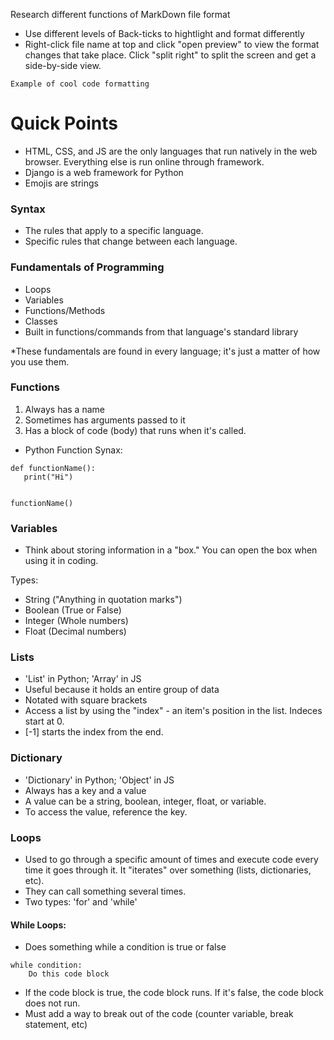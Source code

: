Research different functions of MarkDown file format

- Use different levels of Back-ticks to hightlight and format differently
- Right-click file name at top and click "open preview" to view the format changes that take place. Click "split right" to split the screen and get a side-by-side view.

```
Example of cool code formatting
```

# Quick Points

- HTML, CSS, and JS are the only languages that run natively in the web browser. Everything else is run online through framework.
- Django is a web framework for Python
- Emojis are strings

### Syntax

- The rules that apply to a specific language.
- Specific rules that change between each language.

### Fundamentals of Programming

- Loops
- Variables
- Functions/Methods
- Classes
- Built in functions/commands from that language's standard library

\*These fundamentals are found in every language; it's just a matter of how you use them.

### Functions

1. Always has a name
2. Sometimes has arguments passed to it
3. Has a block of code (body) that runs when it's called.

- Python Function Synax:

```
def functionName():
   print("Hi")


functionName()
```

### Variables

- Think about storing information in a "box." You can open the box when using it in coding.

Types:

- String ("Anything in quotation marks")
- Boolean (True or False)
- Integer (Whole numbers)
- Float (Decimal numbers)

### Lists

- 'List' in Python; 'Array' in JS
- Useful because it holds an entire group of data
- Notated with square brackets
- Access a list by using the "index" - an item's position in the list. Indeces start at 0.
- [-1] starts the index from the end.

### Dictionary

- 'Dictionary' in Python; 'Object' in JS
- Always has a key and a value
- A value can be a string, boolean, integer, float, or variable.
- To access the value, reference the key.

### Loops

- Used to go through a specific amount of times and execute code every time it goes through it. It "iterates" over something (lists, dictionaries, etc).
- They can call something several times.
- Two types: 'for' and 'while'

#### While Loops:

- Does something while a condition is true or false

```
while condition:
    Do this code block
```

- If the code block is true, the code block runs. If it's false, the code block does not run.
- Must add a way to break out of the code (counter variable, break statement, etc)
